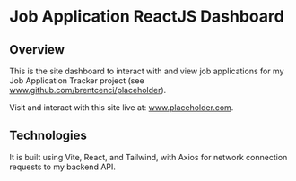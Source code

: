 # Job Application ReactJS Dashboard

## Overview

This is the site dashboard to interact with and view job applications for my Job Application Tracker project (see www.github.com/brentcenci/placeholder).


Visit and interact with this site live at: www.placeholder.com.

## Technologies
It is built using Vite, React, and Tailwind, with Axios for network connection requests to my backend API.

